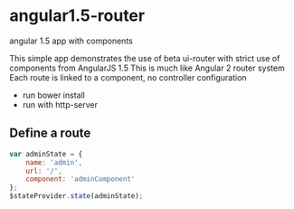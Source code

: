 # angular1.5-router
angular 1.5 app with components

This simple app demonstrates the use of beta ui-router with strict use of components from AngularJS 1.5
This is much like Angular 2 router system
Each route is linked to a component, no controller configuration

- run bower install
- run with http-server

## Define a route

```javascript
var adminState = {
	name: 'admin',
	url: '/',
	component: 'adminComponent'
};
$stateProvider.state(adminState);
```